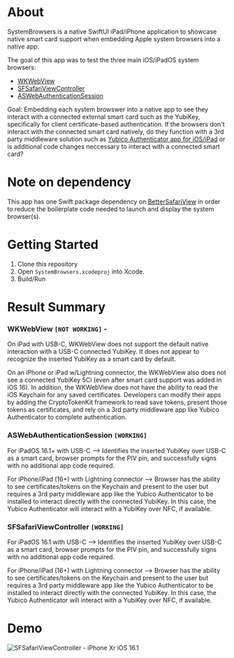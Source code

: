 # About
SystemBrowsers is a native SwiftUI iPad/iPhone application to showcase native smart card support when embedding Apple system browsers into a native app.

The goal of this app was to test the three main iOS/iPadOS system browsers:

- [WKWebView](https://developer.apple.com/documentation/webkit/wkwebview)
- [SFSafariViewController](https://developer.apple.com/documentation/safariservices/sfsafariviewcontroller)
- [ASWebAuthenticationSession](https://developer.apple.com/documentation/authenticationservices/aswebauthenticationsession)

Goal: Embedding each system browswer into a native app to see they interact with a connected external smart card such as the YubiKey, specifically for client certificate-based authentication. If the browsers don't interact with the connected smart card natively, do they function with a 3rd party middleware solution such as [Yubico Authenticator app for iOS/iPad](https://apps.apple.com/us/app/yubico-authenticator/id1476679808) or is additional code changes neccessary to interact with a connected smart card?

# Note on dependency
This app has one Swift package dependency on [BetterSafariView](https://github.com/stleamist/BetterSafariView) in order to reduce the boilerplate code needed to launch and display the system browser(s).

# Getting Started
1. Clone this repository
2. Open `SystemBrowsers.xcodeproj` into Xcode.
3. Build/Run

# Result Summary
### **WKWebView** `[NOT WORKING]` - 
On iPad with USB-C, WKWebView does not support the default native interaction with a USB-C connected YubiKey. It does not appear to recognize the inserted YubiKey as a smart card by default. 

On an iPhone or iPad w/Lightning connector, the WKWebView also does not see a connected YubiKey 5Ci (even after smart card support was added in iOS 16). In addition, the WKWebView does not have the ability to read the iOS Keychain for any saved certificates. Developers can modify their apps by adding the CryptoTokenKit framework to read save tokens, present those tokens as certificates, and rely on a 3rd party middleware app like Yubico Authenticator to complete authentication.

### **ASWebAuthenticationSession** `[WORKING]`

For iPadOS 16.1+ with USB-C --> Identifies the inserted YubiKey over USB-C as a smart card, browser prompts for the PIV pin, and successfully signs with no additional app code required. 

For iPhone/iPad (16+) with Lightning connector --> Browser has the ability to see certificates/tokens on the Keychain and present to the user but requires a 3rd party middleware app like the Yubico Authenticator to be installed to interact directly with the connected YubiKey. In this case, the Yubico Authenticator will interact with a YubiKey over NFC, if available.

### **SFSafariViewController** `[WORKING]`

For iPadOS 16.1 with USB-C --> Identifies the inserted YubiKey over USB-C as a smart card, browser prompts for the PIV pin, and successfully signs with no additional app code required. 

For iPhone/iPad (16+) with Lightning connector --> Browser has the ability to see certificates/tokens on the Keychain and present to the user but requires a 3rd party middleware app like the Yubico Authenticator to be installed to interact directly with the connected YubiKey. In this case, the Yubico Authenticator will interact with a YubiKey over NFC, if available. 

# Demo
![SFSafariViewController - iPhone Xr iOS 16.1](/assets/videos/SFSafariViewController-iOS16.gif)
